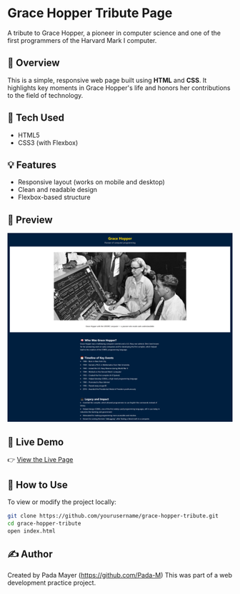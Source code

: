 # Grace Hopper Tribute Page

A tribute to Grace Hopper, a pioneer in computer science and one of the first programmers of the Harvard Mark I computer.

## 🌟 Overview

This is a simple, responsive web page built using **HTML** and **CSS**. It highlights key moments in Grace Hopper's life and honors her contributions to the field of technology.

## 🔧 Tech Used

- HTML5  
- CSS3 (with Flexbox)

## 💡 Features

- Responsive layout (works on mobile and desktop)
- Clean and readable design
- Flexbox-based structure

## 📸 Preview

![Screenshot of Grace Hopper Tribute Page](website_screenshot.png)


## 🔗 Live Demo

👉 [View the Live Page](https://yourusername.github.io/grace-hopper-tribute)

## 📁 How to Use

To view or modify the project locally:

```bash
git clone https://github.com/yourusername/grace-hopper-tribute.git
cd grace-hopper-tribute
open index.html
```

## ✍️ Author

Created by Pada Mayer (https://github.com/Pada-M)
This was part of a web development practice project.
